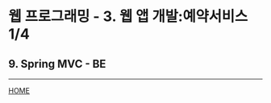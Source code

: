 # 웹 프로그래밍 - 3. 웹 앱 개발:예약서비스 1/4

## 9. Spring MVC - BE


---
[HOME](https://github.com/tunaep5/Boostcourse/blob/master/README.md)
